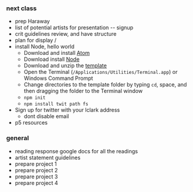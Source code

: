 ### next class
- prep Haraway
- list of potential artists for presentation -- signup
- crit guidelines review, and have structure
- plan for display
/
- install Node, hello world
  - Download and install [Atom](https://atom.io)
  - Download install [Node](https://nodejs.org/en/download/)
  - Download and unzip the [template](template.zip)
  - Open the Terminal (`/Applications/Utilities/Terminal.app`) or Windows Command Prompt
  - Change directories to the template folder by typing `cd`, space, and then dragging the folder to the Terminal window
  - `npm init`
  - `npm install twit path fs`
- Sign up for twitter with your lclark address
  - dont disable email
- p5 resources


### general
- reading response google docs for all the readings
- artist statement guidelines
- prepare project 1
- prepare project 2
- prepare project 3
- prepare project 4
